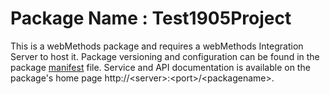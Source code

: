# Package Name : Test1905Project
This is a webMethods package and requires a webMethods Integration Server to host it. Package versioning and configuration can be found in the package [manifest](./Test1905Project/manifest.v3) file. Service and API documentation is available on the package's home page http://&lt;server&gt;:&lt;port&gt;/&lt;packagename>.